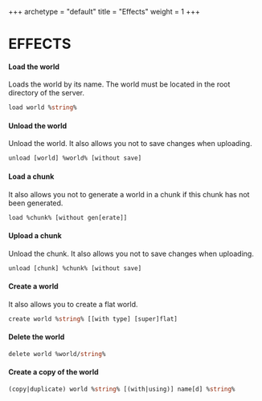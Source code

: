 +++
archetype = "default"
title = "Effects"
weight = 1
+++
# EFFECTS
#### Load the world
Loads the world by its name. The world must be located in the root directory of the server.
```vb
load world %string%
```

#### Unload the world
Unload the world. It also allows you not to save changes when uploading.
```vb
unload [world] %world% [without save]
```

#### Load a chunk
It also allows you not to generate a world in a chunk if this chunk has not been generated.
```vb
load %chunk% [without gen[erate]]
```

#### Upload a chunk
Unload the chunk. It also allows you not to save changes when uploading.
```vb
unload [chunk] %chunk% [without save]
```

#### Create a world
It also allows you to create a flat world.
```vb
create world %string% [[with type] [super]flat]
```

#### Delete the world
```vb
delete world %world/string%
```

#### Create a copy of the world
```vb
(copy|duplicate) world %string% [(with|using)] name[d] %string%
```
